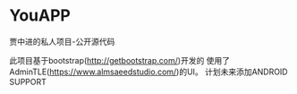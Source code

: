 # YouAPP
贾中进的私人项目-公开源代码

此项目基于bootstrap(http://getbootstrap.com/)开发的
使用了AdminTLE(https://www.almsaeedstudio.com/)的UI。
计划未来添加ANDROID SUPPORT
